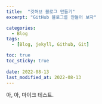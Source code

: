```yaml
---
title:  "깃허브 블로그 만들기"
excerpt: "GitHub 블로그를 만들어 보자"

categories:
  - Blog
tags:
  - [Blog, jekyll, Github, Git]

toc: true
toc_sticky: true
 
date: 2022-08-13
last_modified_at: 2022-08-13
---
```


아, 아, 마이크 테스트.